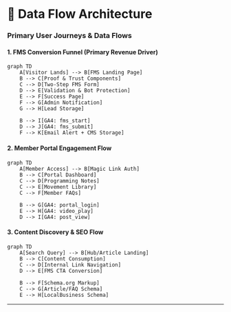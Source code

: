 # 🔄 Data Flow Architecture

### Primary User Journeys & Data Flows

#### 1. FMS Conversion Funnel (Primary Revenue Driver)
```mermaid
graph TD
    A[Visitor Lands] --> B[FMS Landing Page]
    B --> C[Proof & Trust Components]
    C --> D[Two-Step FMS Form]
    D --> E[Validation & Bot Protection]
    E --> F[Success Page]
    F --> G[Admin Notification]
    G --> H[Lead Storage]
    
    B --> I[GA4: fms_start]
    D --> J[GA4: fms_submit] 
    F --> K[Email Alert + CMS Storage]
```

#### 2. Member Portal Engagement Flow
```mermaid
graph TD
    A[Member Access] --> B[Magic Link Auth]
    B --> C[Portal Dashboard]
    C --> D[Programming Notes]
    C --> E[Movement Library]
    C --> F[Member FAQs]
    
    B --> G[GA4: portal_login]
    E --> H[GA4: video_play]
    D --> I[GA4: post_view]
```

#### 3. Content Discovery & SEO Flow
```mermaid
graph TD
    A[Search Query] --> B[Hub/Article Landing]
    B --> C[Content Consumption]
    C --> D[Internal Link Navigation]
    D --> E[FMS CTA Conversion]
    
    B --> F[Schema.org Markup]
    C --> G[Article/FAQ Schema]
    E --> H[LocalBusiness Schema]
```

---
